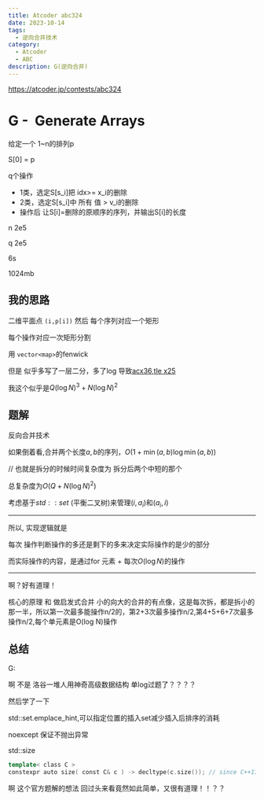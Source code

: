 ```yaml
---
title: Atcoder abc324
date: 2023-10-14
tags:
  - 逆向合并技术
category:
  - Atcoder
  - ABC
description: G(逆向合并)
---
```


<https://atcoder.jp/contests/abc324>

# G -  Generate Arrays

给定一个 1~n的排列p

S[0] = p

q个操作

- 1类，选定S[s_i]把 idx>= x_i的删除
- 2类，选定S[s_i]中 所有 值 > v_i的删除
- 操作后 让S[i]=删除的原顺序的序列，并输出S[i]的长度

n 2e5

q 2e5

6s

1024mb

## 我的思路

二维平面点 `(i,p[i])` 然后 每个序列对应一个矩形

每个操作对应一次矩形分割

用 `vector<map>`的fenwick

但是 似乎多写了一层二分，多了log 导致[acx36,tle x25](https://atcoder.jp/contests/abc324/submissions/49823561)

我这个似乎是$Q(\log N)^3+N(\log N)^2$

<!--more-->

## 题解

反向合并技术

如果倒着看,合并两个长度$a,b$的序列，$O(1+\min(a,b)\log\min(a,b))$

// 也就是拆分的时候时间复杂度为 拆分后两个中短的那个

总复杂度为$O(Q+N(\log N)^2)$

考虑基于$std::set$ (平衡二叉树)来管理$(i,a_i)$和$(a_i,i)$

---

所以, 实现逻辑就是

每次 操作判断操作的多还是剩下的多来决定实际操作的是少的部分

而实际操作的内容，是通过for 元素 + 每次$O(\log N)$的操作

----

啊？好有道理！

核心的原理 和 做启发式合并 小的向大的合并的有点像，这是每次拆，都是拆小的那一半，所以第一次最多能操作n/2的，第2+3次最多操作n/2,第4+5+6+7次最多操作n/2,每个单元素是O(log N)操作

## 总结

G: 

啊 不是 洛谷一堆人用神奇高级数据结构 单log过题了？？？？

然后学了一下

std::set.emplace_hint,可以指定位置的插入set减少插入后排序的消耗

noexcept 保证不抛出异常

std::size

```cpp
template< class C >  
constexpr auto size( const C& c ) -> decltype(c.size()); // since C++17
```

啊 这个官方题解的想法 回过头来看竟然如此简单，又很有道理！！？？
